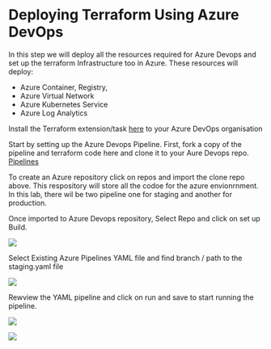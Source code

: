# Deploying Terraform Using Azure DevOps

In this step we will deploy all the resources required for Azure Devops and set up the terraform Infrastructure too in Azure. These resources will deploy:

- Azure Container, Registry,
- Azure Virtual Network
- Azure Kubernetes Service
- Azure Log Analytics

Install the Terraform extension/task [here](https://marketplace.visualstudio.com/items?itemName=ms-devlabs.custom-terraform-tasks) to your Azure DevOps organisation

Start by setting up the Azure Devops Pipeline. First, fork a copy of the pipeline and terraform code here and clone it to your Aure Devops repo. [Pipelines](https://github.com/nicholaschangIT/Devops-Journey/tree/main/AzureDevOpsPipeline)

To create an Azure repository click on repos and import the clone repo above. This respository will store all the codoe for the azure envionrnment. In this lab, there wil be two pipeline one for staging and another for production. 

Once imported to Azure Devops repository, Select Repo and click on set up Build. 

![](/Azure-Devops-Enviornment-Setup/images/build.png)

Select Existing Azure Pipelines YAML file and find branch / path to the staging.yaml file

![](/Azure-Devops-Enviornment-Setup/images/pipeline.png)


Rewview the YAML pipeline and click on run and save to start running the pipeline. 

![](/Azure-Devops-Enviornment-Setup/images/startpipeline.png)

![](/Azure-Devops-Enviornment-Setup/images/runningpipeline.png)

